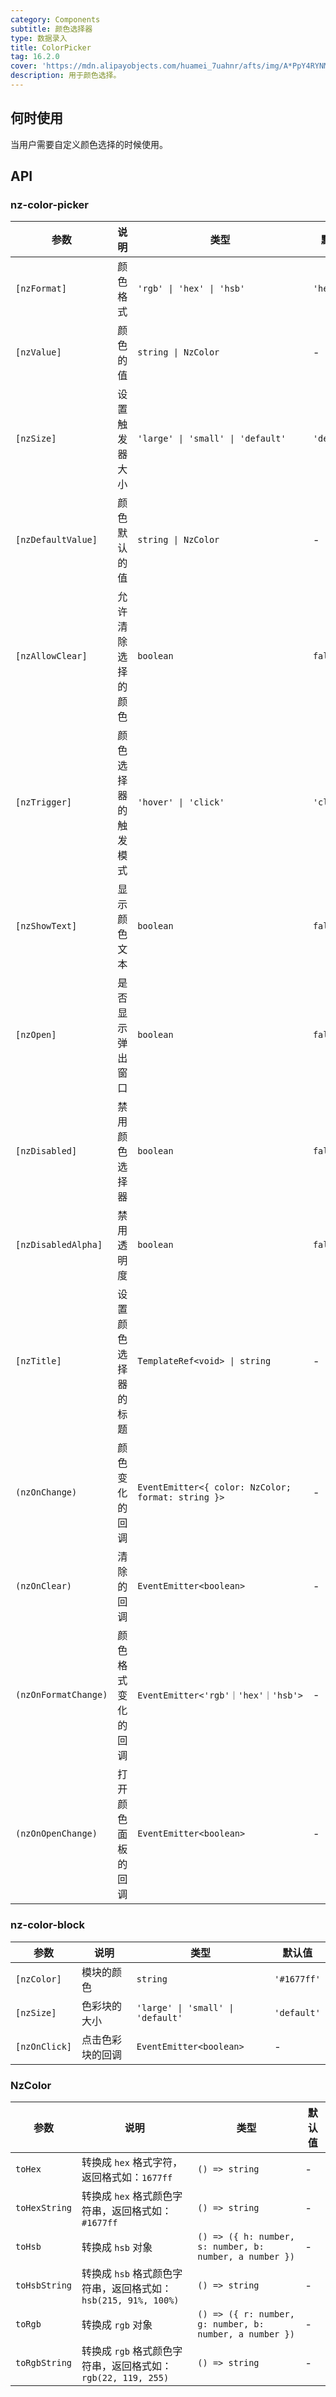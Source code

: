 ```yaml
---
category: Components
subtitle: 颜色选择器
type: 数据录入
title: ColorPicker
tag: 16.2.0
cover: 'https://mdn.alipayobjects.com/huamei_7uahnr/afts/img/A*PpY4RYNM8UcAAAAAAAAAAAAADrJ8AQ/original'
description: 用于颜色选择。
---
```


## 何时使用

当用户需要自定义颜色选择的时候使用。

## API

### nz-color-picker

| 参数                 | 说明                 | 类型                                               | 默认值      |
| -------------------- | -------------------- | -------------------------------------------------- | ----------- |
| `[nzFormat]`         | 颜色格式             | `'rgb' \| 'hex' \| 'hsb'`                          | `'hex'`     |
| `[nzValue]`          | 颜色的值             | `string \| NzColor`                                | -           |
| `[nzSize]`           | 设置触发器大小       | `'large' \| 'small' \| 'default'`                  | `'default'` |
| `[nzDefaultValue]`   | 颜色默认的值         | `string \| NzColor`                                | -           |
| `[nzAllowClear]`     | 允许清除选择的颜色   | `boolean`                                          | `false`     |
| `[nzTrigger]`        | 颜色选择器的触发模式 | `'hover' \| 'click'`                               | `'click'`   |
| `[nzShowText]`       | 显示颜色文本         | `boolean`                                          | `false`     |
| `[nzOpen]`           | 是否显示弹出窗口     | `boolean`                                          | `false`     |
| `[nzDisabled]`       | 禁用颜色选择器       | `boolean`                                          | `false`     |
| `[nzDisabledAlpha]`  | 禁用透明度           | `boolean`                                          | `false`     |
| `[nzTitle]`          | 设置颜色选择器的标题 | `TemplateRef<void> \| string`                      | -           |
| `(nzOnChange)`       | 颜色变化的回调       | `EventEmitter<{ color: NzColor; format: string }>` | -           |
| `(nzOnClear)`        | 清除的回调           | `EventEmitter<boolean>`                            | -           |
| `(nzOnFormatChange)` | 颜色格式变化的回调   | `EventEmitter<'rgb'｜'hex'｜'hsb'>`                | -           |
| `(nzOnOpenChange)`   | 打开颜色面板的回调   | `EventEmitter<boolean>`                            | -           |

### nz-color-block

| 参数          | 说明             | 类型                              | 默认值      |
| ------------- | ---------------- | --------------------------------- | ----------- |
| `[nzColor]`   | 模块的颜色       | `string`                          | `'#1677ff'` |
| `[nzSize]`    | 色彩块的大小     | `'large' \| 'small' \| 'default'` | `'default'` |
| `[nzOnClick]` | 点击色彩块的回调 | `EventEmitter<boolean>`           | -           |

### NzColor

| 参数          | 说明                                                           | 类型                                                    | 默认值 |
| ------------- | -------------------------------------------------------------- | ------------------------------------------------------- | ------ |
| `toHex`       | 转换成 `hex` 格式字符，返回格式如：`1677ff`                    | `() => string`                                          | -      |
| `toHexString` | 转换成 `hex` 格式颜色字符串，返回格式如：`#1677ff`             | `() => string`                                          | -      |
| `toHsb`       | 转换成 `hsb` 对象                                              | `() => ({ h: number, s: number, b: number, a number })` | -      |
| `toHsbString` | 转换成 `hsb` 格式颜色字符串，返回格式如：`hsb(215, 91%, 100%)` | `() => string`                                          | -      |
| `toRgb`       | 转换成 `rgb` 对象                                              | `() => ({ r: number, g: number, b: number, a number })` | -      |
| `toRgbString` | 转换成 `rgb` 格式颜色字符串，返回格式如：`rgb(22, 119, 255)`   | `() => string`                                          | -      |
